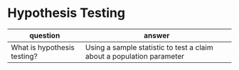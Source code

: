 Hypothesis Testing
==================

| question | answer |
| -------- | ------ |
| What is hypothesis testing? | Using a sample statistic to test a claim about a population parameter |
